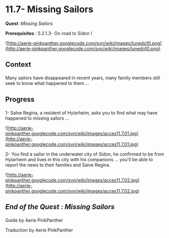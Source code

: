 # 11.7- Missing Sailors #


<p><b>Quest</b> :<em>Missing Sailors</em> </p>
<p><b>Prerequisites</b> : 5.2.1.3- On road to Sidon !</p>

![http://aerie-pinkpanther.googlecode.com/svn/wiki/images/lunedo10.png](http://aerie-pinkpanther.googlecode.com/svn/wiki/images/lunedo10.png)

## <p><span>Context</span></p> ##

Many sailors have disappeared in recent years, many family members still seek to know what happened to them ...

## <p>Progress</p> ##

1- Salve Regina, a resident of Hylarheim, asks you to find what may have happened to missing sailors ...


![http://aerie-pinkpanther.googlecode.com/svn/wiki/images/acces11.7.01.jpg](http://aerie-pinkpanther.googlecode.com/svn/wiki/images/acces11.7.01.jpg)


2- You find a sailor in the underwater city of Sidon, he confirmed to be from Hylarheim and lives in this city with his companions ... you'll be able to report the news to their families and Salve Regina.


![http://aerie-pinkpanther.googlecode.com/svn/wiki/images/acces11.7.02.jpg](http://aerie-pinkpanther.googlecode.com/svn/wiki/images/acces11.7.02.jpg)


## <p><em>End of the Quest : Missing Sailors</em></h2>
Guide by Aerie PinkPanther

Traduction by Aerie PinkPanther
</p>